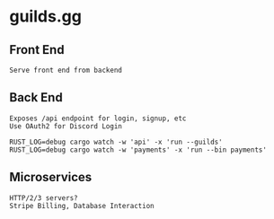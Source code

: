 # guilds.gg

## Front End

```
Serve front end from backend
```

## Back End

```
Exposes /api endpoint for login, signup, etc
Use OAuth2 for Discord Login

RUST_LOG=debug cargo watch -w 'api' -x 'run --guilds'
RUST_LOG=debug cargo watch -w 'payments' -x 'run --bin payments'
```

## Microservices

```
HTTP/2/3 servers?
Stripe Billing, Database Interaction
```